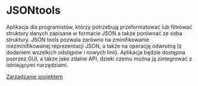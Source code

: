 # JSONtools

Aplikacja dla programistów, którzy potrzebują przeformatować lub filtrować struktury danych zapisane w formacie JSON a także porównać ze soba struktury. JSON tools pozwala zarówno na zminifikowanie niezminifikowanej reprezentacji JSON, a także na operację odwrotną (z dodaniem wszelkich odstępów i nowych linii). Aplikacja będzie dostępna poprzez GUI, a także jako zdalne API, dzieki czemu można ją zintegrować z istniejącymi narzędziami.

[Zarządzanie projektem](https://docs.google.com/spreadsheets/d/1gthCmRso2HMaedns8Ydz553BfZfUNOX3/edit?usp=drive_link&ouid=103961514743577592692&rtpof=true&sd=true)
